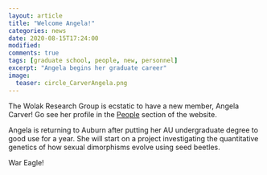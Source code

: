 ```yaml
---
layout: article
title: "Welcome Angela!"
categories: news
date: 2020-08-15T17:24:00
modified:
comments: true
tags: [graduate school, people, new, personnel]
excerpt: "Angela begins her graduate career"
image:
  teaser: circle_CarverAngela.png
---
```


The Wolak Research Group is ecstatic to have a new member, Angela Carver! Go see her profile in the [People](/people) section of the website.

Angela is returning to Auburn after putting her AU undergraduate degree to good use for a year. She will start on a project investigating the quantitative genetics of how sexual dimorphisms evolve using seed beetles.

War Eagle!
